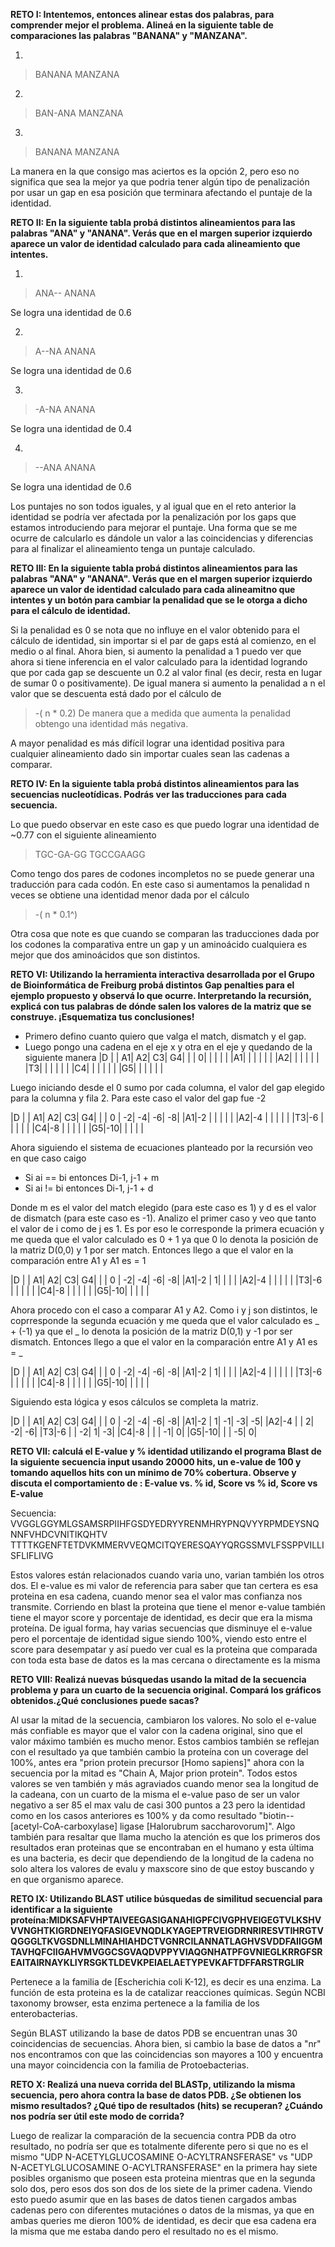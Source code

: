 **RETO I: Intentemos, entonces alinear estas dos palabras, para comprender mejor el problema. Alineá en la siguiente table de comparaciones las palabras "BANANA" y "MANZANA".**

1)
>BANANA
>MANZANA

2)
>BAN-ANA
>MANZANA

3)
> BANANA
>MANZANA

La manera en la que consigo mas aciertos es la opción 2, pero eso no significa que sea la mejor ya que podria tener algún tipo de penalización por usar un gap en esa posición que terminara afectando el puntaje de la identidad.

**RETO II: En la siguiente tabla probá distintos alineamientos para las palabras "ANA" y "ANANA". Verás que en el margen superior izquierdo aparece un valor de identidad calculado para cada alineamiento que intentes.**

1)
>ANA--
>ANANA

Se logra una identidad de 0.6

2)
>A--NA
>ANANA

Se logra una identidad de 0.6

3)
>-A-NA
>ANANA

Se logra una identidad de 0.4

4)
>--ANA
>ANANA

Se logra una identidad de 0.6

Los puntajes no son todos iguales, y al igual que en el reto anterior la identidad se podría ver afectada por la penalización por los gaps que estamos introduciendo para mejorar el puntaje. 
Una forma que se me ocurre de calcularlo es dándole un valor a las coincidencias y diferencias para al finalizar el alineamiento tenga un puntaje calculado.

**RETO III: En la siguiente tabla probá distintos alineamientos para las palabras "ANA" y "ANANA". Verás que en el margen superior izquierdo aparece un valor de identidad calculado para cada alineamitno que intentes y un botón para cambiar la penalidad que se le otorga a dicho para el cálculo de identidad.**

Si la penalidad es 0 se nota que no influye en el valor obtenido para el cálculo de identidad, sin importar si el par de gaps está al comienzo, en el medio o al final.
Ahora bien, si aumento la penalidad a 1 puedo ver que ahora si tiene inferencia en el valor calculado para la identidad logrando que por cada gap se descuente un 0.2 al valor final (es decir, resta en lugar de sumar 0 o positivamente). 
De igual manera si aumento la penalidad a n el valor que se descuenta está dado por el cálculo de 
> -( n * 0.2) 
De manera que a medida que aumenta la penalidad obtengo una identidad más negativa. 

A mayor penalidad es más difícil lograr una identidad positiva para cualquier alineamiento dado sin importar cuales sean las cadenas a comparar.

**RETO IV: En la siguiente tabla probá distintos alineamientos para las secuencias nucleotídicas. Podrás ver las traducciones para cada secuencia.**

Lo que puedo observar en este caso es que puedo lograr una identidad de ~0.77 con el siguiente alineamiento
>TGC-GA-GG
>TGCCGAAGG

Como tengo dos pares de codones incompletos no se puede generar una traducción para cada codón.
En este caso si aumentamos la penalidad n veces se obtiene una identidad menor dada por el cálculo
> -( n * 0.1^)

Otra cosa que note es que cuando se comparan las traducciones dada por los codones la comparativa entre un gap y un aminoácido cualquiera es mejor que dos aminoácidos que son distintos.

**RETO VI: Utilizando la herramienta interactiva desarrollada por el Grupo de Bioinformática de Freiburg probá distintos ​Gap penalties para el ejemplo propuesto y observá lo que ocurre. Interpretando la recursión, explicá con tus palabras de dónde salen los valores de la matriz  que se construye. ¡Esquematiza tus conclusiones!**

- Primero defino cuanto quiero que valga el match, dismatch y el gap. 
- Luego pongo una cadena en el eje x y otra en el eje y quedando de la siguiente manera
|D |  | A1| A2| C3| G4|
|  | 0|   |   |   |   |
|A1|  |   |   |   |   |
|A2|  |   |   |   |   |
|T3|  |   |   |   |   |
|C4|  |   |   |   |   |
|G5|  |   |   |   |   |	


Luego iniciando desde el 0 sumo por cada columna, el valor del gap elegido para la columna y fila 2. 
Para este caso el valor del gap fue -2

|D |   | A1| A2| C3| G4|
|  | 0 | -2| -4| -6| -8|
|A1|-2 |   |   |   |   |
|A2|-4 |   |   |   |   |
|T3|-6 |   |   |   |   |
|C4|-8 |   |   |   |   |
|G5|-10|   |   |   |   |

Ahora siguiendo el sistema de ecuaciones planteado por la recursión veo en que caso caigo

* Si ai == bi  entonces Di-1, j-1   +   m   
* Si ai != bi  entonces Di-1, j-1   +  d

Donde m es el valor del match elegido (para este caso es 1) y d es el valor de dismatch (para este caso es -1).
Analizo el primer caso y veo  que tanto el valor de i como de j es 1. Es por eso le corresponde la primera ecuación y me queda que el valor calculado es 0 + 1 ya que 0 lo denota la posición de la matriz D(0,0) y 1 por ser match.
Entonces llego a que el valor en la comparación entre A1 y A1 es = 1

|D |   | A1| A2| C3| G4|
|  | 0 | -2| -4| -6| -8|
|A1|-2 |  1|   |   |   |
|A2|-4 |   |   |   |   |
|T3|-6 |   |   |   |   |
|C4|-8 |   |   |   |   |
|G5|-10|   |   |   |   |

Ahora procedo con el caso a comparar A1 y A2. Como i y j son distintos, le coprresponde la segunda ecuación y me queda que el valor calculado es _ + (-1) ya que el _ lo denota la posición de la matriz D(0,1) y -1 por ser dismatch.
Entonces llego a que el valor en la comparación entre A1 y A1 es = _

|D |   | A1| A2| C3| G4|
|  | 0 | -2| -4| -6| -8|
|A1|-2 |  1|   |   |   |
|A2|-4 |   |   |   |   |
|T3|-6 |   |   |   |   |
|C4|-8 |   |   |   |   |
|G5|-10|   |   |   |   |

Siguiendo esta lógica y esos cálculos se completa la matriz.

|D |   | A1| A2| C3| G4|
|  | 0 | -2| -4| -6| -8|
|A1|-2 |  1| -1| -3| -5|
|A2|-4 |   |  2| -2| -6|
|T3|-6 |   | -2|  1| -3|
|C4|-8 |   |   | -1|  0|
|G5|-10|   |   | -5|  0|

**RETO VII: calculá el E-value y % identidad utilizando el programa Blast de la siguiente secuencia input usando 20000 hits, un e-value de 100 y tomando aquellos hits con un mínimo de 70% cobertura. Observe y discuta el comportamiento de : E-value vs. % id, Score vs % id, Score vs E-value**

Secuencia: VVGGLGGYMLGSAMSRPIIHFGSDYEDRYYRENMHRYPNQVYYRPMDEYSNQNNFVHDCVNITIKQHTV TTTTKGENFTETDVKMMERVVEQMCITQYERESQAYYQRGSSMVLFSSPPVILLISFLIFLIVG

Estos valores están relacionados cuando varia uno, varian también los otros dos. 
El e-value es mi valor de referencia para saber que tan certera es esa proteina en esa cadena, cuando menor sea el valor mas confianza nos transmite. 
Corriendo en blast la proteina que tiene el menor e-value también tiene el mayor score y porcentaje de identidad, es decir que era la misma proteína. 
De igual forma, hay varias secuencias que disminuye el e-value pero el porcentaje de identidad sigue siendo 100%, viendo esto entre el score para desempatar y así puedo ver cual es la proteina que comparada con toda esta base de datos es la mas cercana o directamente es la misma

**RETO VIII: Realizá nuevas búsquedas usando la mitad de la secuencia problema y para un cuarto de la secuencia original. Compará los gráficos obtenidos.¿Qué conclusiones puede sacas?**

Al usar la mitad de la secuencia, cambiaron los valores. No solo el e-value más confiable es mayor que el valor con la cadena original, sino que el valor máximo también es mucho menor. Estos cambios también se reflejan con el resultado ya que también cambio la proteína con un coverage del 100%, antes era "prion protein precursor [Homo sapiens]" ahora con la secuencia por la mitad es "Chain A, Major prion protein". 
Todos estos valores se ven también y más agraviados cuando menor sea la longitud de la cadeana, con un cuarto de la misma el e-value paso de ser un valor negativo a ser 85 el max valu de casi 300 puntos a 23 pero la identidad como en los casos anteriores es 100% y da como resultado "biotin--[acetyl-CoA-carboxylase] ligase [Halorubrum saccharovorum]". Algo también para resaltar que llama mucho la atención es que los primeros dos resultados eran proteinas que se encontraban en el humano y esta última es una bacteria, es decir que dependiendo de la longitud de la cadena no solo altera los valores de evalu y maxscore sino de que estoy buscando y en que organismo aparece.

**RETO IX: Utilizando ​BLAST utilice búsquedas de similitud secuencial para identificar a la siguiente proteína:MIDKSAFVHPTAIVEEGASIGANAHIGPFCIVGPHVEIGEGTVLKSHVVVNGHTKIGRDNEIYQFASIGEVNQDLKYAGEPTRVEIGDRNRIRESVTIHRGTVQGGGLTKVGSDNLLMINAHIAHDCTVGNRCILANNATLAGHVSVDDFAIIGGMTAVHQFCIIGAHVMVGGCSGVAQDVPPYVIAQGNHATPFGVNIEGLKRRGFSREAITAIRNAYKLIYRSGKTLDEVKPEIAELAETYPEVKAFTDFFARSTRGLIR**

Pertenece a la familia de [Escherichia coli K-12], es decir es una enzima. La función de esta proteina es la de catalizar reacciones químicas. 
Según NCBI taxonomy browser, esta enzima pertenece a la familia de los enterobacterias.

Según BLAST utilizando la base de datos PDB se encuentran unas 30 coincidencias de secuencias.
Ahora bien, si cambio la base de datos a "nr" nos encontramos con que las coincidencias son mayores a 100 y encuentra una mayor coincidencia con la familia de Protoebacterias.

**RETO X: Realizá una nueva corrida del BLASTp, utilizando la misma secuencia, pero ahora contra la base de datos PDB. ¿Se obtienen los mismo resultados? ¿Qué tipo de resultados (hits) se recuperan? ¿Cuándo nos podría ser útil este modo de corrida?**

Luego de realizar la comparación de la secuencia contra PDB da otro resultado, no podría ser que es totalmente diferente pero si que no es el mismo "UDP N-ACETYLGLUCOSAMINE O-ACYLTRANSFERASE" vs "UDP N-ACETYLGLUCOSAMINE O-ACYLTRANSFERASE" en la primera hay siete posibles organismo que poseen esta proteina mientras que en la segunda solo dos, pero esos dos son dos de los siete de la primer cadena. 
Viendo esto puedo asumir que en las bases de datos tienen cargados ambas cadenas pero con diferentes mutaciónes o datos de la mismas, ya que en ambas queries me dieron 100% de identidad, es decir que esa cadena era la misma que me estaba dando pero el resultado no es el mismo.